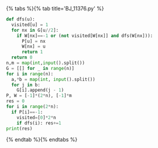 {% tabs %}{% tab title='BJ_11376.py' %}

```py
def dfs(u):
  visited[u] = 1
  for nx in G[u//2]:
    if W[nx]==-1 or (not visited[W[nx]] and dfs(W[nx])):
      P[u] = nx
      W[nx] = u
      return 1
  return 0
n,m = map(int,input().split())
G = [[] for _ in range(n)]
for i in range(n):
  a,*b = map(int, input().split())
  for j in b:
    G[i].append(j - 1)
P, W = [-1]*(2*n), [-1]*m
res = 0
for i in range(2*n):
  if P[i]==-1:
    visited=[0]*2*n
    if dfs(i): res+=1
print(res)
```

{% endtab %}{% endtabs %}
